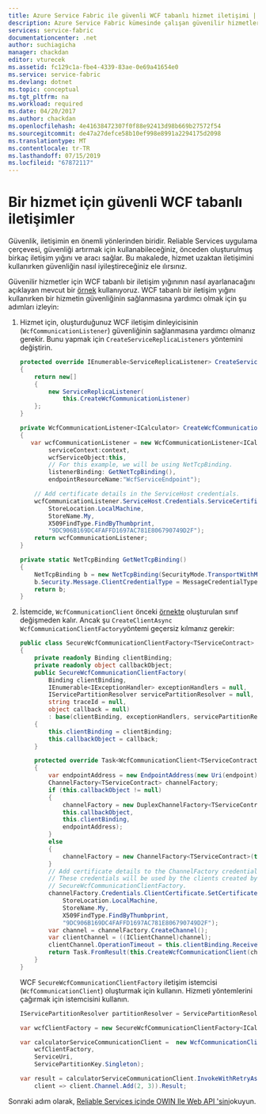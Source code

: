 ```yaml
---
title: Azure Service Fabric ile güvenli WCF tabanlı hizmet iletişimi | Microsoft Docs
description: Azure Service Fabric kümesinde çalışan güvenilir hizmetler için WCF tabanlı iletişimleri güvenli hale getirme hakkında bilgi edinin.
services: service-fabric
documentationcenter: .net
author: suchiagicha
manager: chackdan
editor: vturecek
ms.assetid: fc129c1a-fbe4-4339-83ae-0e69a41654e0
ms.service: service-fabric
ms.devlang: dotnet
ms.topic: conceptual
ms.tgt_pltfrm: na
ms.workload: required
ms.date: 04/20/2017
ms.author: chackdan
ms.openlocfilehash: 4e41638472307f0f88e92413d98b669b27572f54
ms.sourcegitcommit: de47a27defce58b10ef998e8991a2294175d2098
ms.translationtype: MT
ms.contentlocale: tr-TR
ms.lasthandoff: 07/15/2019
ms.locfileid: "67872117"
---
```

# <a name="secure-wcf-based-communications-for-a-service"></a>Bir hizmet için güvenli WCF tabanlı iletişimler
Güvenlik, iletişimin en önemli yönlerinden biridir. Reliable Services uygulama çerçevesi, güvenliği artırmak için kullanabileceğiniz, önceden oluşturulmuş birkaç iletişim yığını ve aracı sağlar. Bu makalede, hizmet uzaktan iletişimini kullanırken güvenliğin nasıl iyileştireceğiniz ele ılırsınız.

Güvenilir hizmetler için WCF tabanlı bir iletişim yığınının nasıl ayarlanacağını açıklayan mevcut bir [örnek](service-fabric-reliable-services-communication-wcf.md) kullanıyoruz. WCF tabanlı bir iletişim yığını kullanırken bir hizmetin güvenliğinin sağlanmasına yardımcı olmak için şu adımları izleyin:

1. Hizmet için, oluşturduğunuz WCF iletişim dinleyicisinin (`WcfCommunicationListener`) güvenliğinin sağlanmasına yardımcı olmanız gerekir. Bunu yapmak için `CreateServiceReplicaListeners` yöntemini değiştirin.

    ```csharp
    protected override IEnumerable<ServiceReplicaListener> CreateServiceReplicaListeners()
    {
        return new[]
        {
            new ServiceReplicaListener(
                this.CreateWcfCommunicationListener)
        };
    }

    private WcfCommunicationListener<ICalculator> CreateWcfCommunicationListener(StatefulServiceContext context)
    {
       var wcfCommunicationListener = new WcfCommunicationListener<ICalculator>(
            serviceContext:context,
            wcfServiceObject:this,
            // For this example, we will be using NetTcpBinding.
            listenerBinding: GetNetTcpBinding(),
            endpointResourceName:"WcfServiceEndpoint");

        // Add certificate details in the ServiceHost credentials.
        wcfCommunicationListener.ServiceHost.Credentials.ServiceCertificate.SetCertificate(
            StoreLocation.LocalMachine,
            StoreName.My,
            X509FindType.FindByThumbprint,
            "9DC906B169DC4FAFFD1697AC781E806790749D2F");
        return wcfCommunicationListener;
    }

    private static NetTcpBinding GetNetTcpBinding()
    {
        NetTcpBinding b = new NetTcpBinding(SecurityMode.TransportWithMessageCredential);
        b.Security.Message.ClientCredentialType = MessageCredentialType.Certificate;
        return b;
    }
    ```
2. İstemcide, `WcfCommunicationClient` önceki [örnekte](service-fabric-reliable-services-communication-wcf.md) oluşturulan sınıf değişmeden kalır. Ancak şu `CreateClientAsync` `WcfCommunicationClientFactory`yöntemi geçersiz kılmanız gerekir:

    ```csharp
    public class SecureWcfCommunicationClientFactory<TServiceContract> : WcfCommunicationClientFactory<TServiceContract> where TServiceContract : class
    {
        private readonly Binding clientBinding;
        private readonly object callbackObject;
        public SecureWcfCommunicationClientFactory(
            Binding clientBinding,
            IEnumerable<IExceptionHandler> exceptionHandlers = null,
            IServicePartitionResolver servicePartitionResolver = null,
            string traceId = null,
            object callback = null)
            : base(clientBinding, exceptionHandlers, servicePartitionResolver,traceId,callback)
        {
            this.clientBinding = clientBinding;
            this.callbackObject = callback;
        }

        protected override Task<WcfCommunicationClient<TServiceContract>> CreateClientAsync(string endpoint, CancellationToken cancellationToken)
        {
            var endpointAddress = new EndpointAddress(new Uri(endpoint));
            ChannelFactory<TServiceContract> channelFactory;
            if (this.callbackObject != null)
            {
                channelFactory = new DuplexChannelFactory<TServiceContract>(
                this.callbackObject,
                this.clientBinding,
                endpointAddress);
            }
            else
            {
                channelFactory = new ChannelFactory<TServiceContract>(this.clientBinding, endpointAddress);
            }
            // Add certificate details to the ChannelFactory credentials.
            // These credentials will be used by the clients created by
            // SecureWcfCommunicationClientFactory.  
            channelFactory.Credentials.ClientCertificate.SetCertificate(
                StoreLocation.LocalMachine,
                StoreName.My,
                X509FindType.FindByThumbprint,
                "9DC906B169DC4FAFFD1697AC781E806790749D2F");
            var channel = channelFactory.CreateChannel();
            var clientChannel = ((IClientChannel)channel);
            clientChannel.OperationTimeout = this.clientBinding.ReceiveTimeout;
            return Task.FromResult(this.CreateWcfCommunicationClient(channel));
        }
    }
    ```

    WCF `SecureWcfCommunicationClientFactory` iletişim istemcisi (`WcfCommunicationClient`) oluşturmak için kullanın. Hizmeti yöntemlerini çağırmak için istemcisini kullanın.

    ```csharp
    IServicePartitionResolver partitionResolver = ServicePartitionResolver.GetDefault();

    var wcfClientFactory = new SecureWcfCommunicationClientFactory<ICalculator>(clientBinding: GetNetTcpBinding(), servicePartitionResolver: partitionResolver);

    var calculatorServiceCommunicationClient =  new WcfCommunicationClient(
        wcfClientFactory,
        ServiceUri,
        ServicePartitionKey.Singleton);

    var result = calculatorServiceCommunicationClient.InvokeWithRetryAsync(
        client => client.Channel.Add(2, 3)).Result;
    ```

Sonraki adım olarak, [Reliable Services içinde OWIN Ile Web API 'sini](service-fabric-reliable-services-communication-webapi.md)okuyun.
